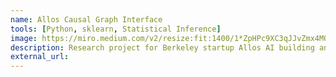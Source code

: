 ```yaml
---
name: Allos Causal Graph Interface
tools: [Python, sklearn, Statistical Inference]
image: https://miro.medium.com/v2/resize:fit:1400/1*ZpHPc9XC3qJJvZmx4M0FIA.png 
description: Research project for Berkeley startup Allos AI building an algorithm for orienting causal graphs from medical data using Python, sklearn and NetworkX, to make causal theory more user-friendly.
external_url: 
---
```


